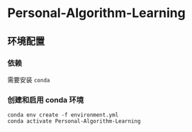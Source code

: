 # Personal-Algorithm-Learning
## 环境配置
### 依赖
需要安装 `conda`
### 创建和启用 conda 环境
```shell
conda env create -f environment.yml
conda activate Personal-Algorithm-Learning
```